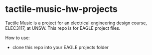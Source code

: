 # tactile-music-hw-projects
Tactile Music is a project for an electrical engineering design course, ELEC3117, at UNSW.
This repo is for EAGLE project files.

How to use:
* clone this repo into your EAGLE projects folder
